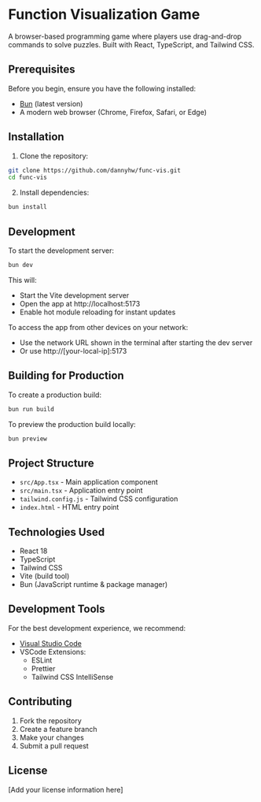 # Function Visualization Game

A browser-based programming game where players use drag-and-drop commands to solve puzzles. Built with React, TypeScript, and Tailwind CSS.

## Prerequisites

Before you begin, ensure you have the following installed:

- [Bun](https://bun.sh/) (latest version)
- A modern web browser (Chrome, Firefox, Safari, or Edge)

## Installation

1. Clone the repository:

```bash
git clone https://github.com/dannyhw/func-vis.git
cd func-vis
```

2. Install dependencies:

```bash
bun install
```

## Development

To start the development server:

```bash
bun dev
```

This will:

- Start the Vite development server
- Open the app at http://localhost:5173
- Enable hot module reloading for instant updates

To access the app from other devices on your network:

- Use the network URL shown in the terminal after starting the dev server
- Or use http://[your-local-ip]:5173

## Building for Production

To create a production build:

```bash
bun run build
```

To preview the production build locally:

```bash
bun preview
```

## Project Structure

- `src/App.tsx` - Main application component
- `src/main.tsx` - Application entry point
- `tailwind.config.js` - Tailwind CSS configuration
- `index.html` - HTML entry point

## Technologies Used

- React 18
- TypeScript
- Tailwind CSS
- Vite (build tool)
- Bun (JavaScript runtime & package manager)

## Development Tools

For the best development experience, we recommend:

- [Visual Studio Code](https://code.visualstudio.com/)
- VSCode Extensions:
  - ESLint
  - Prettier
  - Tailwind CSS IntelliSense

## Contributing

1. Fork the repository
2. Create a feature branch
3. Make your changes
4. Submit a pull request

## License

[Add your license information here]
